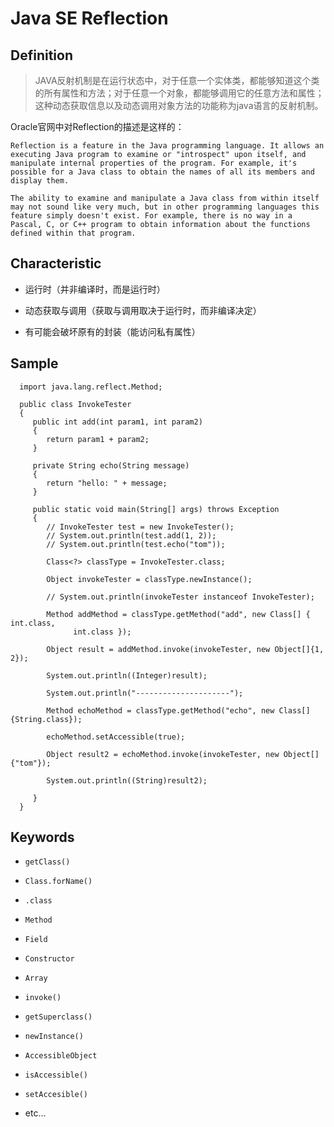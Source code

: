 # Java SE Reflection

## Definition


>JAVA反射机制是在运行状态中，对于任意一个实体类，都能够知道这个类的所有属性和方法；对于任意一个对象，都能够调用它的任意方法和属性；这种动态获取信息以及动态调用对象方法的功能称为java语言的反射机制。


Oracle官网中对Reflection的描述是这样的：

    Reflection is a feature in the Java programming language. It allows an executing Java program to examine or "introspect" upon itself, and manipulate internal properties of the program. For example, it's possible for a Java class to obtain the names of all its members and display them.

    The ability to examine and manipulate a Java class from within itself may not sound like very much, but in other programming languages this feature simply doesn't exist. For example, there is no way in a Pascal, C, or C++ program to obtain information about the functions defined within that program.

## Characteristic

- 运行时（并非编译时，而是运行时）

- 动态获取与调用（获取与调用取决于运行时，而非编译决定）

- 有可能会破坏原有的封装（能访问私有属性）

## Sample

      import java.lang.reflect.Method;

      public class InvokeTester
      {
         public int add(int param1, int param2)
         {
            return param1 + param2;
         }

         private String echo(String message)
         {
            return "hello: " + message;
         }

         public static void main(String[] args) throws Exception
         {
            // InvokeTester test = new InvokeTester();
            // System.out.println(test.add(1, 2));
            // System.out.println(test.echo("tom"));

            Class<?> classType = InvokeTester.class;

            Object invokeTester = classType.newInstance();

            // System.out.println(invokeTester instanceof InvokeTester);

            Method addMethod = classType.getMethod("add", new Class[] { int.class,
                  int.class });
            
            Object result = addMethod.invoke(invokeTester, new Object[]{1, 2});
            
            System.out.println((Integer)result);
            
            System.out.println("---------------------");
            
            Method echoMethod = classType.getMethod("echo", new Class[]{String.class});
            
            echoMethod.setAccessible(true);

            Object result2 = echoMethod.invoke(invokeTester, new Object[]{"tom"});
            
            System.out.println((String)result2);

         }
      }


## Keywords

- ```getClass()```

- ```Class.forName()```

- ```.class```

- ```Method```

- ```Field```

- ```Constructor```

- ```Array```

- ```invoke()```

- ```getSuperclass()```

- ```newInstance()```

- ```AccessibleObject```

- ```isAccessible()```

- ```setAccesible()```

- etc...
